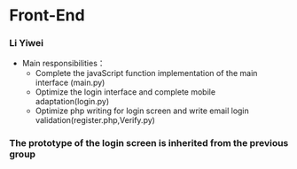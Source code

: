 # Front-End

### Li Yiwei
- Main responsibilities：
  - Complete the javaScript function implementation of the main interface (main.py)
  - Optimize the login interface and complete mobile adaptation(login.py)
  - Optimize php writing for login screen and write email login validation(register.php,Verify.py)
### The prototype of the login screen is inherited from the previous group
